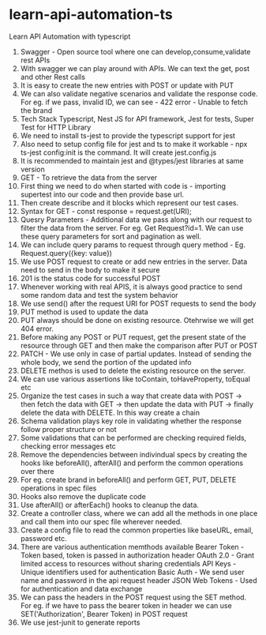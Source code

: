# learn-api-automation-ts
Learn API Automation with typescript

1. Swagger - Open source tool where one can develop,consume,validate rest APIs
2. With swagger we can play around with APIs. We can text the get, post and other Rest calls
3. It is easy to create the new entries with POST or update with PUT
4. We can also validate negative scenarios and validate the response code. For eg. if we pass, invalid ID, we can see - 422 error - Unable to fetch the brand
5. Tech Stack 
    Typescript, Nest JS for API framework, Jest for tests, Super Test for HTTP Library
6. We need to install ts-jest to provide the typescript support for jest
7. Also need to setup config file for jest and ts to make it workable - npx ts-jest config:init is the command. It will create jest.config.js
8. It is recommended to maintain jest and @types/jest libraries at same version
9. GET - To retrieve the data from the server
10. First thing we need to do when started with code is - importing supertest into our code and then provide base url.
11. Then create describe and it blocks which represent our test cases.
12. Syntax for GET - const response = request.get(URI);
13. Quesry Parameters - Additional data we pass along with our request to filter the data from the server. For eg. Get Request?id=1. We can use these query parameters for sort and pagination as well.
14. We can include query params to request through query method - Eg. Request.query({key: value})
15. We use POST request to create or add new entries in the server. Data need to send in the body to make it secure
16. 201 is the status code for successful POST
17. Whenever working with real APIS, it is always good practice to send some random data and test the system behavior
18. We use send() after the request URI for POST requests to send the body
19. PUT method is used to update the data
20. PUT always should be done on existing resource. Otehrwise we will get 404 error.
21. Before making any POST or PUT request, get the present state of the resource through GET and then make the comparison after PUT or POST
22. PATCH - We use only in case of partial updates. Instead of sending the whole body, we send the portion of the updated info
23. DELETE methos is used to delete the existing resource on the server.
24. We can use various assertions like toContain, toHaveProperty, toEqual etc
25. Organize the test cases in such a way that create data with POST -> then fetch the data with GET -> then update the data with PUT -> finally delete the data with DELETE. In this way create a chain
26. Schema validation plays key role in validating whether the response follow proper structure or not
27. Some validations that can be performed are checking required fields, checking error messages etc
28. Remove the dependencies between indivindual specs by creating the hooks like beforeAll(), afterAll() and perform the common operations over there
29. For eg. create brand in beforeAll() and perform GET, PUT, DELETE operations in spec files
30. Hooks also remove the duplicate code
31. Use afterAll() or afterEach() hooks to cleanup the data.
32. Create a controller class, where we can add all the methods in one place and call them into our spec file wherever needed.
33. Create a config file to read the common properties like baseURL, email, password etc.
34. There are various authentication memthods available
    Bearer Token - Token based, token is passed in authorization header
    OAuth 2.0 - Grant limited access to resources without sharing credentials
    API Keys - Unique identifiers used for authentication
    Basic Auth - We send user name and password in the api request header
    JSON Web Tokens - Used for authentication and data exchange
35. We can pass the headers in the POST request using the SET method. For eg. if we have to pass the bearer token in header we can use SET('Authorization', Bearer Token) in POST request
36. We use jest-junit to generate reports











